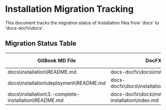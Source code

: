 # Installation Migration Tracking

This document tracks the migration status of Installation files from 'docs' to 'docs-docfx\docs'.

## Migration Status Table

| GitBook MD File | DocFX MD File | Content Confirmed | Images Correct | TOC Reachable |
|----------------|---------------|-------------------|----------------|---------------|
| docs\installation\README.md | docs-docfx\docs\installation\index.md | ✓ | N/A | ✓ |
| docs\installation\deployment\README.md | docs-docfx\docs\installation\deployment\index.md | ✓ | ⚠️ | ✓ |
| docs\installation\3.-complete-installation\README.md | docs-docfx\docs\installation\complete-installation\index.md | ✓ | ✓ | ✓ |
